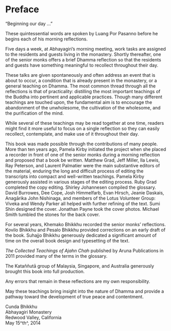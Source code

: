 # Preface

“Beginning our day ...”

These quintessential words are spoken by Luang Por Pasanno before he
begins each of his morning reflections.

Five days a week, at Abhayagiri’s morning meeting, work tasks are
assigned to the residents and guests living in the monastery. Shortly
thereafter, one of the senior monks offers a brief Dhamma reflection so
that the residents and guests have something meaningful to recollect
throughout their day.

These talks are given spontaneously and often address an event that is
about to occur, a condition that is already present in the monastery, or
a general teaching on Dhamma. The most common thread through all the
reflections is that of practicality: distilling the most important
teachings of the Buddha into pertinent and applicable practices. Though
many different teachings are touched upon, the fundamental aim is to
encourage the abandonment of the unwholesome, the cultivation of the
wholesome, and the purification of the mind.

While several of these teachings may be read together at one time,
readers might find it more useful to focus on a single reflection so
they can easily recollect, contemplate, and make use of it throughout
their day.

This book was made possible through the contributions of many people.
More than ten years ago, Pamela Kirby initiated the project when she
placed a recorder in front of one of the senior monks during a morning
reflection and proposed that a book be written. Matthew Grad, Jeff
Miller, Ila Lewis, Ray Peterson, and Laurent Palmatier were the main
substantive editors of the material, enduring the long and difficult
process of editing the transcripts into compact and well-written
teachings. Pamela Kirby generously assisted in various stages of the
editing process. Ruby Grad completed the copy editing. Shirley
Johannesen compiled the glossary.  David Burrowes, Dee Cope, Josh
Himmelfarb, Evan Hirsch, Jeanie Daskais, Anagārika John Nishinaga, and
members of the Lotus Volunteer Group: Viveka and Wendy Parker all helped
with further refining of the text.  Sumi Shin designed the cover.
Jonathan Payne took the cover photos. Michael Smith tumbled the stones
for the back cover.

For several years, Khemako Bhikkhu recorded the senior monks’
reflections. Kovilo Bhikkhu and Pesalo Bhikkhu provided corrections on
an early draft of the book. Suhajjo Bhikkhu generously dedicated a
significant amount of time on the overall book design and typesetting of
the text.

*The Collected Teachings of Ajahn Chah* published by Aruna Publications
in 2011 provided many of the terms in the glossary.


The Kataññutā group of Malaysia, Singapore, and Australia generously
brought this book into full production.

Any errors that remain in these reflections are my own responsibility.

May these teachings bring insight into the nature of Dhamma and provide
a pathway toward the development of true peace and contentment.

Cunda Bhikkhu\
Abhayagiri Monastery\
Redwood Valley, California\
May 15^th^, 2014


